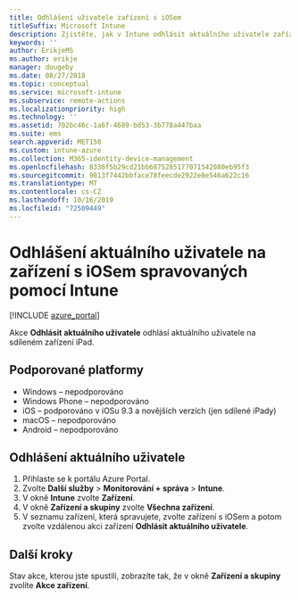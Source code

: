 ```yaml
---
title: Odhlášení uživatele zařízení s iOSem
titleSuffix: Microsoft Intune
description: Zjistěte, jak v Intune odhlásit aktuálního uživatele zařízení s iOSem.
keywords: ''
author: ErikjeMS
ms.author: erikje
manager: dougeby
ms.date: 08/27/2018
ms.topic: conceptual
ms.service: microsoft-intune
ms.subservice: remote-actions
ms.localizationpriority: high
ms.technology: ''
ms.assetid: 702bc46c-1a6f-4689-bd53-3b778a447baa
ms.suite: ems
search.appverid: MET150
ms.custom: intune-azure
ms.collection: M365-identity-device-management
ms.openlocfilehash: 8336f5b29cd21bb6875285177071542080eb95f3
ms.sourcegitcommit: 9013f7442bbface78feecde2922e8e546a622c16
ms.translationtype: MT
ms.contentlocale: cs-CZ
ms.lasthandoff: 10/16/2019
ms.locfileid: "72509449"
---
```

# <a name="logout-the-current-user-on-intune-managed-ios-devices"></a>Odhlášení aktuálního uživatele na zařízení s iOSem spravovaných pomocí Intune


[!INCLUDE [azure_portal](../includes/azure_portal.md)]

Akce **Odhlásit aktuálního uživatele** odhlásí aktuálního uživatele na sdíleném zařízení iPad. 

## <a name="supported-platforms"></a>Podporované platformy

- Windows – nepodporováno
- Windows Phone – nepodporováno
- iOS – podporováno v iOSu 9.3 a novějších verzích (jen sdílené iPady)
- macOS – nepodporováno
- Android – nepodporováno

## <a name="how-to-log-out-the-current-user"></a>Odhlášení aktuálního uživatele

1. Přihlaste se k portálu Azure Portal.
2. Zvolte **Další služby** > **Monitorování + správa** > **Intune**.
3. V okně **Intune** zvolte **Zařízení**.
4. V okně **Zařízení a skupiny** zvolte **Všechna zařízení**.
5. V seznamu zařízení, která spravujete, zvolte zařízení s iOSem a potom zvolte vzdálenou akci zařízení **Odhlásit aktuálního uživatele**.

## <a name="next-steps"></a>Další kroky

Stav akce, kterou jste spustili, zobrazíte tak, že v okně **Zařízení a skupiny** zvolíte **Akce zařízení**.
